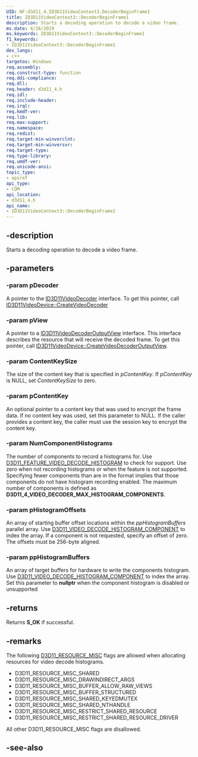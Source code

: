 ```yaml
---
UID: NF:d3d11_4.ID3D11VideoContext3.DecoderBeginFrame1
title: ID3D11VideoContext3::DecoderBeginFrame1
description: Starts a decoding operation to decode a video frame.
ms.date: 4/26/2019
ms.keywords: ID3D11VideoContext3::DecoderBeginFrame1
f1_keywords:
- ID3D11VideoContext3::DecoderBeginFrame1
dev_langs:
- c++
targetos: Windows
req.assembly: 
req.construct-type: function
req.ddi-compliance: 
req.dll: 
req.header: d3d11_4.h
req.idl: 
req.include-header: 
req.irql: 
req.kmdf-ver: 
req.lib: 
req.max-support: 
req.namespace: 
req.redist: 
req.target-min-winverclnt: 
req.target-min-winversvr: 
req.target-type: 
req.type-library: 
req.umdf-ver: 
req.unicode-ansi: 
topic_type:
- apiref
api_type:
- COM
api_location:
- d3d11_4.h
api_name:
- ID3D11VideoContext3::DecoderBeginFrame1
---
```


## -description

Starts a decoding operation to decode a video frame.

## -parameters

### -param pDecoder

A pointer to the [ID3D11VideoDecoder](https://docs.microsoft.com/windows/win32/api/d3d11/nn-d3d11-id3d11videodecoder) interface. To get this pointer, call [ID3D11VideoDevice::CreateVideoDecoder](https://docs.microsoft.com/windows/win32/api/d3d11/nf-d3d11-id3d11videodevice-createvideodecoder)

### -param pView

A pointer to a [ID3D11VideoDecoderOutputView](https://docs.microsoft.com/windows/win32/api/d3d11/nn-d3d11-id3d11videodecoderoutputview) interface. This interface describes the resource that will receive the decoded frame. To get this pointer, call [ID3D11VideoDevice::CreateVideoDecoderOutputView](https://docs.microsoft.com/windows/win32/api/d3d11/nf-d3d11-id3d11videodevice-createvideodecoderoutputview
).

### -param ContentKeySize

The size of the content key that is specified in *pContentKey*. If *pContentKey* is NULL, set *ContentKeySize* to zero.

### -param pContentKey

An optional pointer to a content key that was used to encrypt the frame data. If no content key was used, set this parameter to NULL. If the caller provides a content key, the caller must use the session key to encrypt the content key.

### -param NumComponentHistograms

The number of components to record a histograms for.  Use [D3D11_FEATURE_VIDEO_DECODE_HISTOGRAM](ne-d3d11_4-d3d11_feature_video.md) to check for support.  Use zero when not recording histograms or when the feature is not supported.  Specifying fewer components than are in the format implies that those components do not have histogram recording enabled. The maximum number of components is defined as **D3D11_4_VIDEO_DECODER_MAX_HISTOGRAM_COMPONENTS**.

### -param pHistogramOffsets

An array of starting buffer offset locations within the *ppHistogramBuffers* parallel array.  Use [D3D11_VIDEO_DECODE_HISTOGRAM_COMPONENT](ne-d3d11_4-d3d11_video_decoder_histogram_component.md) to index the array.  If a component is not requested, specify an offset of zero.   The offsets must be 256-byte aligned.  

### -param ppHistogramBuffers

An array of target buffers for hardware to write the components histogram.  Use [D3D11_VIDEO_DECODE_HISTOGRAM_COMPONENT](ne-d3d11_4-d3d11_video_decoder_histogram_component.md) to index the array.  Set this parameter to **nullptr** when the component histogram is disabled or unsupported

## -returns

Returns **S\_OK** if successful.

## -remarks

The following [D3D11_RESOURCE_MISC](https://docs.microsoft.com/windows/win32/api/d3d11/ne-d3d11-d3d11_resource_misc_flag) flags are allowed when allocating resources for video decode histograms.

- D3D11_RESOURCE_MISC_SHARED
- D3D11_RESOURCE_MISC_DRAWINDIRECT_ARGS
- D3D11_RESOURCE_MISC_BUFFER_ALLOW_RAW_VIEWS
- D3D11_RESOURCE_MISC_BUFFER_STRUCTURED
- D3D11_RESOURCE_MISC_SHARED_KEYEDMUTEX
- D3D11_RESOURCE_MISC_SHARED_NTHANDLE
- D3D11_RESOURCE_MISC_RESTRICT_SHARED_RESOURCE
- D3D11_RESOURCE_MISC_RESTRICT_SHARED_RESOURCE_DRIVER

All other D3D11_RESOURCE_MISC flags are disallowed.

## -see-also

